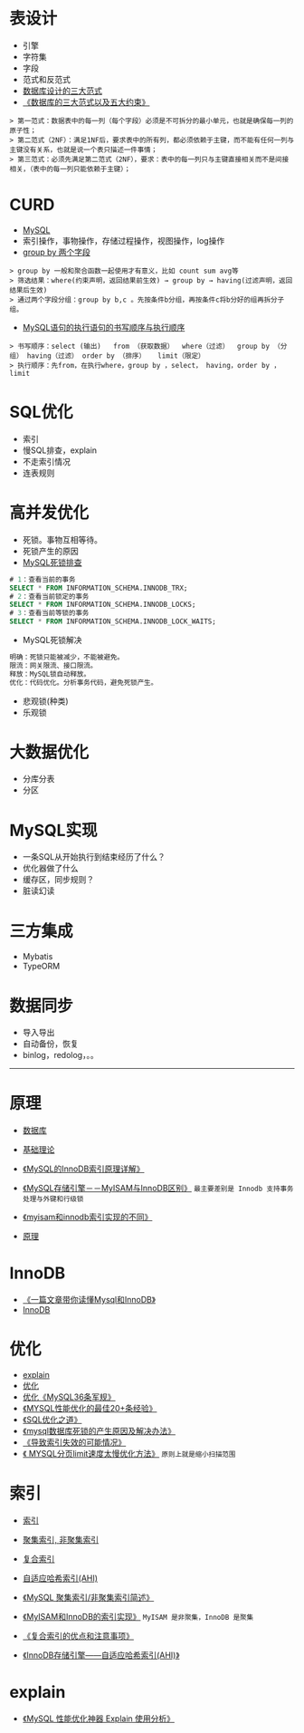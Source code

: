 # 表设计
* 引擎
* 字符集
* 字段
* 范式和反范式
* [数据库设计的三大范式](https://github.com/xingshaocheng/architect-awesome/blob/master/README.md#数据库设计的三大范式)
* [《数据库的三大范式以及五大约束》](https://www.cnblogs.com/waj6511988/p/7027127.html)
```
> 第一范式：数据表中的每一列（每个字段）必须是不可拆分的最小单元，也就是确保每一列的原子性；
> 第二范式（2NF）：满足1NF后，要求表中的所有列，都必须依赖于主键，而不能有任何一列与主键没有关系，也就是说一个表只描述一件事情；
> 第三范式：必须先满足第二范式（2NF），要求：表中的每一列只与主键直接相关而不是间接相关，（表中的每一列只能依赖于主键）；
```

# CURD
* [MySQL](https://github.com/xingshaocheng/architect-awesome/blob/master/README.md#mysql)
* 索引操作，事物操作，存储过程操作，视图操作，log操作
* [group by 两个字段](https://www.cnblogs.com/happyWolf666/p/8196147.html)
```
> group by 一般和聚合函数一起使用才有意义，比如 count sum avg等
> 筛选结果：where(约束声明，返回结果前生效) → group by → having(过滤声明，返回结果后生效)
> 通过两个字段分组：group by b,c 。先按条件b分组，再按条件c将b分好的组再拆分子组。
```

* [MySQL语句的执行语句的书写顺序与执行顺序](https://blog.csdn.net/weixin_39562364/article/details/106683657)
```
> 书写顺序：select (输出)   from （获取数据）  where（过滤）  group by （分组） having（过滤） order by （排序）   limit（限定）
> 执行顺序：先from，在执行where，group by ，select， having，order by ，limit
```

# SQL优化
* 索引
* 慢SQL排查，explain
* 不走索引情况
* 连表规则

# 高并发优化
* 死锁。事物互相等待。
* 死锁产生的原因
* [MySQL死锁排查](https://blog.csdn.net/weixin_28725037/article/details/113121231)
```sql
# 1：查看当前的事务
SELECT * FROM INFORMATION_SCHEMA.INNODB_TRX;
# 2：查看当前锁定的事务
SELECT * FROM INFORMATION_SCHEMA.INNODB_LOCKS;
# 3：查看当前等锁的事务
SELECT * FROM INFORMATION_SCHEMA.INNODB_LOCK_WAITS;
```

* MySQL死锁解决
```markdown
明确：死锁只能被减少，不能被避免。
限流：网关限流、接口限流。
释放：MySQL锁自动释放。
优化：代码优化。分析事务代码，避免死锁产生。
```

* 悲观锁(种类)
* 乐观锁

# 大数据优化
* 分库分表
* 分区

# MySQL实现
* 一条SQL从开始执行到结束经历了什么？
* 优化器做了什么
* 缓存区，同步规则？
* 脏读幻读

# 三方集成
* Mybatis
* TypeORM

# 数据同步
* 导入导出
* 自动备份，恢复
* binlog，redolog，。。

----

# 原理
* [数据库](https://github.com/xingshaocheng/architect-awesome/blob/master/README.md#数据库)

* [基础理论](https://github.com/xingshaocheng/architect-awesome/blob/master/README.md#基础理论)
* [《MySQL的InnoDB索引原理详解》](http://www.admin10000.com/document/5372.html)
* [《MySQL存储引擎－－MyISAM与InnoDB区别》](https://blog.csdn.net/xifeijian/article/details/20316775) `最主要差别是 Innodb 支持事务处理与外键和行级锁`
* [《myisam和innodb索引实现的不同》](https://www.2cto.com/database/201211/172380.html)
* [原理](https://github.com/xingshaocheng/architect-awesome/blob/master/README.md#原理)

# InnoDB

* [《一篇文章带你读懂Mysql和InnoDB》](https://my.oschina.net/kailuncen/blog/1504217)
* [InnoDB](https://github.com/xingshaocheng/architect-awesome/blob/master/README.md#innodb)

# 优化

* [explain](https://github.com/xingshaocheng/architect-awesome/blob/master/README.md#explain)
* [优化](https://github.com/xingshaocheng/architect-awesome/blob/master/README.md#优化)
* [优化](https://github.com/xingshaocheng/architect-awesome/blob/master/README.md#优化)[《MySQL36条军规》](http://vdisk.weibo.com/s/muWOT)
* [《MYSQL性能优化的最佳20+条经验》](https://www.cnblogs.com/zhouyusheng/p/8038224.html)
* [《SQL优化之道》](https://blog.csdn.net/when_less_is_more/article/details/70187459)
* [《mysql数据库死锁的产生原因及解决办法》](https://www.cnblogs.com/sivkun/p/7518540.html)
* [《导致索引失效的可能情况》](https://blog.csdn.net/monkey_d_feilong/article/details/52291556)
* [《 MYSQL分页limit速度太慢优化方法》](https://blog.csdn.net/zy_281870667/article/details/51604540) `原则上就是缩小扫描范围`

# 索引

* [索引](https://github.com/xingshaocheng/architect-awesome/blob/master/README.md#索引)

* [聚集索引, 非聚集索引](https://github.com/xingshaocheng/architect-awesome/blob/master/README.md#聚集索引-非聚集索引)
* [复合索引](https://github.com/xingshaocheng/architect-awesome/blob/master/README.md#复合索引)
* [自适应哈希索引(AHI)](https://github.com/xingshaocheng/architect-awesome/blob/master/README.md#自适应哈希索引ahi)

* [《MySQL 聚集索引/非聚集索引简述》](https://blog.csdn.net/no_endless/article/details/77073549)
* [《MyISAM和InnoDB的索引实现》](https://www.cnblogs.com/zlcxbb/p/5757245.html) `MyISAM 是非聚集，InnoDB 是聚集`

* [《复合索引的优点和注意事项》](https://www.cnblogs.com/summer0space/p/7247778.html)

* [《InnoDB存储引擎——自适应哈希索引(AHI)》](https://blog.csdn.net/Linux_ever/article/details/62043708)


# explain
* [《MySQL 性能优化神器 Explain 使用分析》](https://segmentfault.com/a/1190000008131735)
